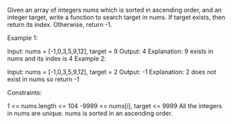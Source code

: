 Given an array of integers nums which is sorted in ascending order, and an integer target, write a function to search target in nums. If target exists, then return its index. Otherwise, return -1.

 

Example 1:

Input: nums = [-1,0,3,5,9,12], target = 9
Output: 4
Explanation: 9 exists in nums and its index is 4
Example 2:

Input: nums = [-1,0,3,5,9,12], target = 2
Output: -1
Explanation: 2 does not exist in nums so return -1
 

Constraints:

1 <= nums.length <= 104
-9999 <= nums[i], target <= 9999
All the integers in nums are unique.
nums is sorted in an ascending order.